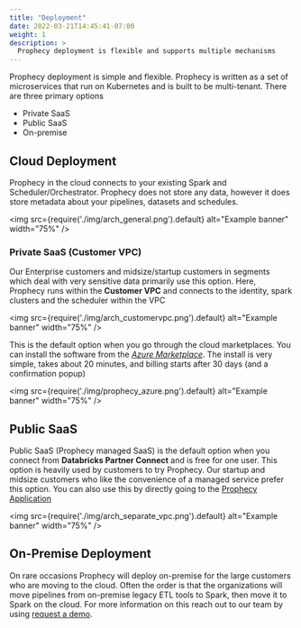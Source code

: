 ```yaml
---
title: "Deployment"
date: 2022-03-21T14:45:41-07:00
weight: 1
description: >
  Prophecy deployment is flexible and supports multiple mechanisms
---
```


Prophecy deployment is simple and flexible. Prophecy is written as a set of microservices that run on Kubernetes and is
built to be multi-tenant. There are three primary options

- Private SaaS
- Public SaaS
- On-premise

## Cloud Deployment

Prophecy in the cloud connects to your existing Spark and Scheduler/Orchestrator. Prophecy does not store any data,
however it does store metadata about your pipelines, datasets and schedules.

<img src={require('./img/arch_general.png').default} alt="Example banner" width="75%" />

### Private SaaS (Customer VPC)

Our Enterprise customers and midsize/startup customers in segments which deal with very sensitive data primarily use this
option. Here, Prophecy runs within the **Customer VPC** and connects to the identity, spark clusters and the scheduler
within the VPC

<img src={require('./img/arch_customervpc.png').default} alt="Example banner" width="75%" />

This is the default option when you go through the cloud marketplaces. You can install the software from the _[Azure
Marketplace](https://azuremarketplace.microsoft.com/en-us/marketplace/apps/simpledatalabsinc1635791235920.prophecy-data-engineering)_.
The install is very simple, takes about 20 minutes, and billing starts after 30 days (and a confirmation popup)

<img src={require('./img/prophecy_azure.png').default} alt="Example banner" width="75%" />

## Public SaaS

Public SaaS (Prophecy managed SaaS) is the default option when you connect from **Databricks Partner Connect** and is free for one user.
This option is heavily used by customers to try Prophecy. Our startup and midsize customers who like the convenience of
a managed service prefer this option. You can also use this by directly going to the [Prophecy Application](https://app.prophecy.io/)

<img src={require('./img/arch_separate_vpc.png').default} alt="Example banner" width="75%" />

## On-Premise Deployment

On rare occasions Prophecy will deploy on-premise for the large customers who are moving to the cloud. Often the order
is that the organizations will move pipelines from on-premise legacy ETL tools to Spark, then move it to Spark on the
cloud. For more information on this reach out to our team by using [request a demo](https://www.prophecy.io/request-a-demo).

